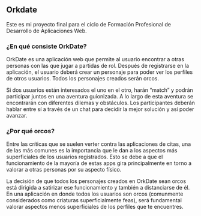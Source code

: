 ## Orkdate

Este es mi proyecto final para el ciclo de Formación Profesional de Desarrollo de Aplicaciones Web.

### ¿En qué consiste OrkDate?

OrkDate es una aplicación web que permite al usuario encontrar a otras personas con las que 
jugar a partidas de rol. Después de registrarse en la aplicación, el usuario deberá crear un 
personaje para poder ver los perfiles de otros usuarios. Todos los personajes creados serán orcos.

Si dos usuarios están interesados el uno en el otro, harán “match” y podrán participar juntos 
en una aventura guionizada. A lo largo de esta aventura se encontrarán con diferentes dilemas y 
obstáculos. Los participantes deberán hablar entre sí a través de un chat para decidir la mejor 
solución y así poder avanzar.

### ¿Por qué orcos?

Entre las críticas que se suelen verter contra las aplicaciones de citas, una de las más comunes 
es la importancia que le dan a los aspectos más superficiales de los usuarios registrados. Esto 
se debe a que el funcionamiento de la mayoría de estas apps gira principalmente en torno a 
valorar a otras personas por su aspecto físico.

La decisión de que todos los personajes creados en OrkDate sean orcos está dirigida a satirizar 
ese funcionamiento y también a distanciarse de él. En una aplicación en donde todos los usuarios 
son orcos (comunmente considerados como criaturas superficialmente feas), será fundamental valorar 
aspectos menos superficiales de los perfiles que te encuentres.
